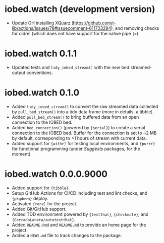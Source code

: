 # iobed.watch (development version)

- Update GH installing XQuarz (https://github.com/r-lib/actions/issues/78#issuecomment-611733294), and removing checks for oldrel (which does not have support for the native pipe `|>`).

# iobed.watch 0.1.1

- Updated tests and `tidy_iobed_stream()` with the new bed streamed-output conventions.

# iobed.watch 0.1.0

-   Added `tidy_iobed_stream()` to convert the raw streamed data collected by `pull_bed_stream()` into a tidy data frame (more in details, a tibble).
-   Added `pull_bed_stream()` to bring buffered data from an open connection to the IOBED bed.
-   Added `bed_connection()` (powered by `{serial}`) to create a serial connection to the IOBED bed. Buffer for the connection is set to \~2 MB by default, corresponding to \>1 hours of stream with current data.
-   Added support for `{withr}` for testing local environments, and `{purrr}` for functional programming (under *Suggests* packages, for the moment).

# iobed.watch 0.0.0.9000

-   Added support for `{tibble}`.
-   Setup GitHub Actions for CI/CD including test and lint checks, and `{pkgdown}` deploy.
-   Activated `{renv}` for the project.
-   Added Git/GitHub support.
-   Added TDD environment powered by `{testthat}`, `{checkmate}`, and `{CorradoLanera/autotestthat}`.
-   Added `README.Rmd` and `README.md` to provide an home page for the project.
-   Added a `NEWS.md` file to track changes to the package.
